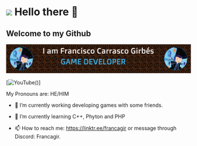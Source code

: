# <img src ="https://i.giphy.com/media/v1.Y2lkPTc5MGI3NjExeGFqaWt1MjV0dHpjcmxjd3k3YXl2eG91NmF4eDV3MWx6dXBkN3FtaSZlcD12MV9pbnRlcm5hbF9naWZfYnlfaWQmY3Q9cw/kXixecGzl2gBlpO4SQ/giphy.gif" width="100"/> Hello there 👋
## Welcome to my Github
![Banner de Francagir](francagir-dev.png)

[![YouTube](https://img.shields.io/badge/YouTube-%23FF0000.svg?style=for-the-badge&logo=YouTube&logoColor=white)[(](https://www.youtube.com/channel/UCAVIe3VfVss2cRk8sVG6dLA))]


My Pronouns are: HE/HIM

- 🔭 I’m currently working developing games with some friends.
- 🌱 I’m currently learning C++, Phyton and PHP

- 📫 How to reach me: https://linktr.ee/francagir or message through Discord: Francagir.
	